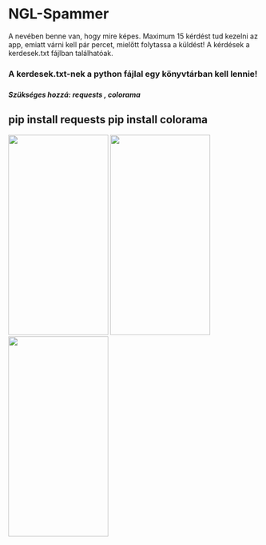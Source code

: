 # NGL-Spammer

A nevében benne van, hogy mire képes. Maximum 15 kérdést tud kezelni az app, emiatt várni kell pár percet, mielőtt folytassa a küldést!
A kérdések a kerdesek.txt fájlban találhatóak.
<h3>A kerdesek.txt-nek a python fájlal egy könyvtárban kell lennie!<h3>
  
<h5>Szükséges hozzá: requests , colorama<h5>
<h2>pip install requests
pip install colorama</h2>

<img src="https://user-images.githubusercontent.com/78733248/200415667-822a3a31-e718-4453-a447-2055ef017f11.jpg" width="200" height="400" /> <img src="https://user-images.githubusercontent.com/78733248/200415666-dd24327a-c3cc-40c2-93d0-5fcdd6f44488.jpg" width="200" height="400" /> <img src="https://user-images.githubusercontent.com/78733248/200415663-1fd5f977-69f7-49fe-8489-4b9ed30c0530.jpg" width="200" height="400" />
